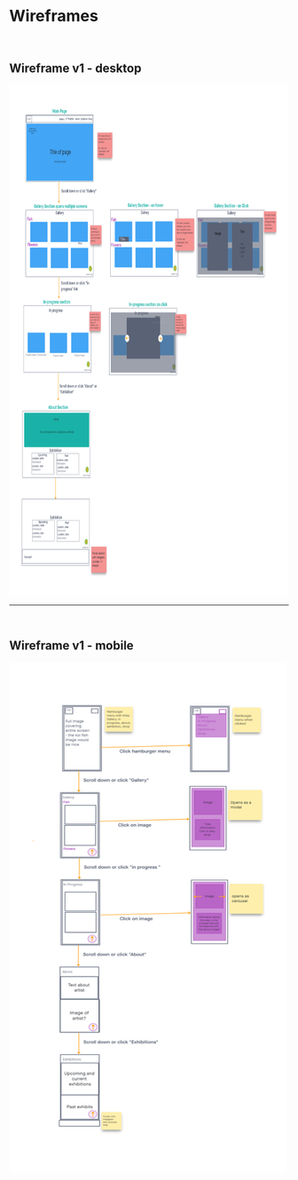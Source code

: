 <br/>

# Wireframes
<br/>

## Wireframe v1 - desktop

<img src="assets/wireframe-images/wireframe-v1.png" alt="" height="920" width="852">
<br />

---

<br />

## Wireframe v1 - mobile

<img src="assets/wireframe-images/wireframe-mobile-v1.png" alt="" height="920" width="500">